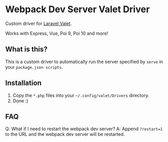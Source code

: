 # Webpack Dev Server Valet Driver

Custom driver for [Laravel Valet](https://laravel.com/docs/master/valet).

Works with Express, Vue, Poi 9, Poi 10 and more!

## What is this?

This is a custom driver to automatically run the server specified by `serve` in your `package.json scripts`.

## Installation

1. Copy the `*.php` files into your `~/.config/valet/Drivers` directory.
2. Done :)

## FAQ

Q: What if I need to restart the webpack dev server?
A: Append `?restart=1` to the URL and the webpack dev server will be restarted.
